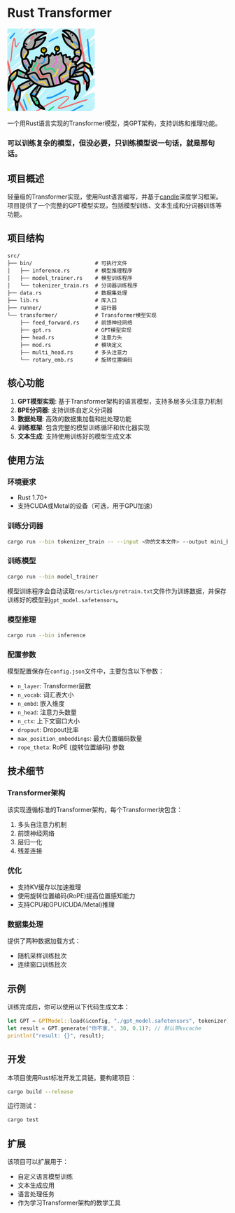 # Rust Transformer 

<img src="pics/head.jpg" width="200">

一个用Rust语言实现的Transformer模型，类GPT架构，支持训练和推理功能。
###  **可以训练复杂的模型，但没必要，只训练模型说一句话，就是那句话。**

## 项目概述

轻量级的Transformer实现，使用Rust语言编写，并基于[candle](https://github.com/huggingface/candle)深度学习框架。项目提供了一个完整的GPT模型实现，包括模型训练、文本生成和分词器训练等功能。


## 项目结构

```
src/
├── bin/                    # 可执行文件
│   ├── inference.rs        # 模型推理程序
│   ├── model_trainer.rs    # 模型训练程序
│   └── tokenizer_train.rs  # 分词器训练程序
├── data.rs                 # 数据集处理
├── lib.rs                  # 库入口
├── runner/                 # 运行器
└── transformer/            # Transformer模型实现
    ├── feed_forward.rs     # 前馈神经网络
    ├── gpt.rs              # GPT模型实现
    ├── head.rs             # 注意力头
    ├── mod.rs              # 模块定义
    ├── multi_head.rs       # 多头注意力
    └── rotary_emb.rs       # 旋转位置编码
```

## 核心功能

1. **GPT模型实现**: 基于Transformer架构的语言模型，支持多层多头注意力机制
2. **BPE分词器**: 支持训练自定义分词器
3. **数据处理**: 高效的数据集加载和批处理功能
4. **训练框架**: 包含完整的模型训练循环和优化器实现
5. **文本生成**: 支持使用训练好的模型生成文本

## 使用方法

### 环境要求

- Rust 1.70+
- 支持CUDA或Metal的设备（可选，用于GPU加速）

### 训练分词器

```bash
cargo run --bin tokenizer_train -- --input <你的文本文件> --output mini_bpe.json
```

### 训练模型

```bash
cargo run --bin model_trainer
```

模型训练程序会自动读取`res/articles/pretrain.txt`文件作为训练数据，并保存训练好的模型到`gpt_model.safetensors`。

### 模型推理

```bash
cargo run --bin inference
```

### 配置参数

模型配置保存在`config.json`文件中，主要包含以下参数：

- `n_layer`: Transformer层数
- `n_vocab`: 词汇表大小
- `n_embd`: 嵌入维度
- `n_head`: 注意力头数量
- `n_ctx`: 上下文窗口大小
- `dropout`: Dropout比率
- `max_position_embeddings`: 最大位置编码数量
- `rope_theta`: RoPE (旋转位置编码) 参数

## 技术细节

### Transformer架构

该实现遵循标准的Transformer架构，每个Transformer块包含：

1. 多头自注意力机制
2. 前馈神经网络
3. 层归一化
4. 残差连接

### 优化

- 支持KV缓存以加速推理
- 使用旋转位置编码(RoPE)提高位置感知能力
- 支持CPU和GPU(CUDA/Metal)推理

### 数据集处理

提供了两种数据加载方式：
- 随机采样训练批次
- 连续窗口训练批次

## 示例

训练完成后，你可以使用以下代码生成文本：

```rust
let GPT = GPTModel::load(&config, "./gpt_model.safetensors", tokenizer)?;
let result = GPT.generate("你不拿,", 30, 0.1)?; // 默认带kvcache
println!("result: {}", result);
```

## 开发

本项目使用Rust标准开发工具链。要构建项目：

```bash
cargo build --release
```

运行测试：

```bash
cargo test
```

## 扩展

该项目可以扩展用于：
- 自定义语言模型训练
- 文本生成应用
- 语言处理任务
- 作为学习Transformer架构的教学工具 
